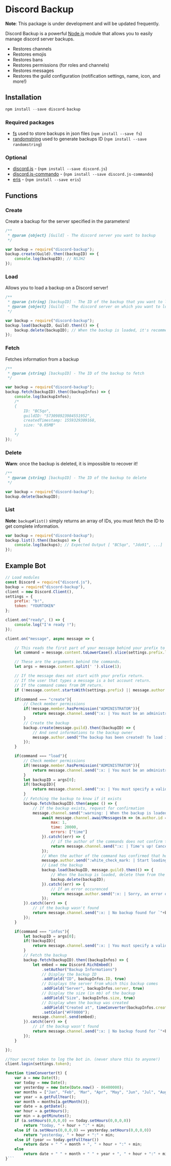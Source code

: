 # Discord Backup

**Note**: This package is under development and will be updated frequently.

Discord Backup is a powerful [Node.js](https://nodejs.org) module that allows you to easily manage discord server backups.

*   Restores channels
*   Restores emojis
*   Restores bans
*   Restores permissions (for roles and channels)
*   Restores messages
*   Restores the guild configuration (notification settings, name, icon, and more!)

## Installation

```js
npm install --save discord-backup
```

### Required packages

*   [fs](https://www.npmjs.com/package/fs) used to store backups in json files (`npm install --save fs`)
*   [randomstring](https://www.npmjs.com/package/randomstring) used to generate backups ID (`npm install --save randomstring`)

### Optional

*   [discord.js](https://www.npmjs.com/package/discord.js) - (`npm install --save discord.js`)
*   [discord.js-commando](https://www.npmjs.com/package/discord.js-commando) - (`npm install --save discord.js-commando`)
*   [eris](https://www.npmjs.com/package/eris) - (`npm install --save eris`)

## Functions

### Create

Create a backup for the server specified in the parameters!

```js
/**
 * @param {object} [Guild] - The discord server you want to backup
 */

var backup = require("discord-backup");
backup.create(Guild).then((backupID) => {
    console.log(backupID); // NSJH2
});
```

### Load

Allows you to load a backup on a Discord server!

```js
/**
 * @param {string} [backupID] - The ID of the backup that you want to load
 * @param {object} [Guild] - The discord server on which you want to load the backup
 */

var backup = require("discord-backup");
backup.load(backupID, Guild).then(() => {
    backup.delete(backupID); // When the backup is loaded, it's recommended to delete it
});
```

### Fetch

Fetches information from a backup

```js
/**
 * @param {string} [backupID] - The ID of the backup to fetch
 */

var backup = require("discord-backup");
backup.fetch(backupID).then((backupInfos) => {
    console.log(backupInfos);
    /*
    {
        ID: "BC5qo",
        guildID: "573098923984551952",
        createdTimestamp: 1559329309168,
        size: "0.05MB"
    }
    */
});
```

### Delete

**Warn**: once the backup is deleted, it is impossible to recover it!

```js
/**
 * @param {string} [backupID] - The ID of the backup to delete
 */

var backup = require("discord-backup");
backup.delete(backupID);
```

### List

**Note**: `backup#list()` simply returns an array of IDs, you must fetch the ID to get complete information.

```js
var backup = require("discord-backup");
backup.list().then((backups) => {
    console.log(backups); // Expected Output [ "BC5qo", "Jdo91", ...]
});
```

## Example Bot

```js
// Load modules
const Discord = require("discord.js"),
backup = require("discord-backup"),
client = new Discord.Client(),
settings = {
    prefix: "b!",
    token: "YOURTOKEN"
};

client.on("ready", () => {
    console.log("I'm ready !");
});

client.on("message", async message => {

    // This reads the first part of your message behind your prefix to see which command you want to use.
    let command = message.content.toLowerCase().slice(settings.prefix.length).split(" ")[0];

    // These are the arguments behind the commands.
    let args = message.content.split(' ').slice(1);

    // If the message does not start with your prefix return.
    // If the user that types a message is a bot account return.
    // If the command comes from DM return.
    if (!message.content.startsWith(settings.prefix) || message.author.bot || !message.guild) return;

    if(command === "create"){
        // Check member permissions
        if(!message.member.hasPermission("ADMINISTRATOR")){
            return message.channel.send(":x: | You must be an administrator of this server to request a backup!");
        }
        // Create the backup
        backup.create(message.guild).then((backupID) => {
            // And send informations to the backup owner
            message.author.send("The backup has been created! To load it, type this command on the server of your choice: `"+settings.prefix+"load "+backupID+"`!");
        });
    }

    if(command === "load"){
        // Check member permissions
        if(!message.member.hasPermission("ADMINISTRATOR")){
            return message.channel.send(":x: | You must be an administrator of this server to load a backup!");
        }
        let backupID = args[0];
        if(!backupID){
            return message.channel.send(":x: | You must specify a valid backup ID!");
        }
        // Fetching the backup to know if it exists
        backup.fetch(backupID).then(async () => {
            // If the backup exists, request for confirmation
            message.channel.send(":warning: | When the backup is loaded, all the channels, roles, etc. will be replaced! Type `-confirm` to confirm!");
                await message.channel.awaitMessages(m => (m.author.id === message.author.id) && (m.content === "-confirm"), {
                    max: 1,
                    time: 20000,
                    errors: ["time"]
                }).catch((err) => {
                    // if the author of the commands does not confirm the backup loading
                    return message.channel.send(":x: | Time's up! Cancelled backup loading!");
                });
                // When the author of the command has confirmed that he wants to load the backup on his server
                message.author.send(":white_check_mark: | Start loading the backup!");
                // Load the backup
                backup.load(backupID, message.guild).then(() => {
                    // When the backup is loaded, delete them from the server
                    backup.delete(backupID);
                }).catch((err) => {
                    // If an error occurenced
                    return message.author.send(":x: | Sorry, an error occurenced... Please check that I have administrator permissions!");
                });
        }).catch((err) => {
            // if the backup wasn't found
            return message.channel.send(":x: | No backup found for `"+backupID+"`!");
        });
    }

    if(command === "infos"){
        let backupID = args[0];
        if(!backupID){
            return message.channel.send(":x: | You must specify a valid backup ID!");
        }
        // Fetch the backup
        backup.fetch(backupID).then((backupInfos) => {
            let embed = new Discord.RichEmbed()
                .setAuthor("Backup Informations")
                // Display the backup ID
                .addField("ID", backupInfos.ID, true)
                // Displays the server from which this backup comes
                .addField("Server", backupInfos.server, true)
                // Display the size (in mb) of the backup
                .addField("Size", backupInfos.size, true)
                // Display when the backup was created
                .addField("Created at", timeConverter(backupInfos.createdTimestamp), true)
                .setColor("#FF0000");
            message.channel.send(embed);
        }).catch((err) => {
            // if the backup wasn't found
            return message.channel.send(":x: | No backup found for `"+backupID+"`!");
        });
    }

});

//Your secret token to log the bot in. (never share this to anyone!)
client.login(settings.token);

function timeConverter(t) {     
    var a = new Date(t);
    var today = new Date();
    var yesterday = new Date(Date.now() - 86400000);
    var months = ["Jan", "Feb", 'Mar", "Apr", "May", "Jun", "Jul", "Aug", "Sep", "Oct", "Nov", "Dec"];
    var year = a.getFullYear();
    var month = months[a.getMonth()];
    var date = a.getDate();
    var hour = a.getHours();
    var min = a.getMinutes();
    if (a.setHours(0,0,0,0) == today.setHours(0,0,0,0))
        return "today, " + hour + ":" + min;
    else if (a.setHours(0,0,0,0) == yesterday.setHours(0,0,0,0))
        return "yesterday, " + hour + ":" + min;
    else if (year == today.getFullYear())
        return date + " " + month + ", " + hour + ":" + min;
    else
        return date + " " + month + " " + year + ", " + hour + ":" + min;
}```